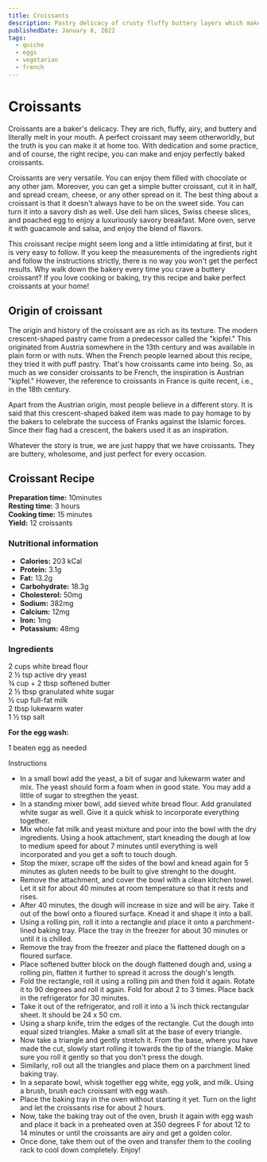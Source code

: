 ```yaml
---
title: Croissants
description: Pastry delicacy of crusty fluffy buttery layers which makes it perfect.
publishedDate: January 8, 2022
tags:
  - quiche
  - eggs
  - vegetarian
  - french
---
```


# Croissants

Croissants are a baker&#39;s delicacy. They are rich, fluffy, airy, and buttery and literally melt in your mouth. A perfect croissant may seem otherworldly, but the truth is you can make it at home too. With dedication and some practice, and of course, the right recipe, you can make and enjoy perfectly baked croissants.

Croissants are very versatile. You can enjoy them filled with chocolate or any other jam. Moreover, you can get a simple butter croissant, cut it in half, and spread cream, cheese, or any other spread on it. The best thing about a croissant is that it doesn&#39;t always have to be on the sweet side. You can turn it into a savory dish as well. Use deli ham slices, Swiss cheese slices, and poached egg to enjoy a luxuriously savory breakfast. More oven, serve it with guacamole and salsa, and enjoy the blend of flavors.

This croissant recipe might seem long and a little intimidating at first, but it is very easy to follow. If you keep the measurements of the ingredients right and follow the instructions strictly, there is no way you won&#39;t get the perfect results. Why walk down the bakery every time you crave a buttery croissant? If you love cooking or baking, try this recipe and bake perfect croissants at your home!

## Origin of croissant

The origin and history of the croissant are as rich as its texture. The modern crescent-shaped pastry came from a predecessor called the &quot;kipfel.&quot; This originated from Austria somewhere in the 13th century and was available in plain form or with nuts. When the French people learned about this recipe, they tried it with puff pastry. That&#39;s how croissants came into being. So, as much as we consider croissants to be French, the inspiration is Austrian &quot;kipfel.&quot; However, the reference to croissants in France is quite recent, i.e., in the 18th century.

Apart from the Austrian origin, most people believe in a different story. It is said that this crescent-shaped baked item was made to pay homage to by the bakers to celebrate the success of Franks against the Islamic forces. Since their flag had a crescent, the bakers used it as an inspiration.

Whatever the story is true, we are just happy that we have croissants. They are buttery, wholesome, and just perfect for every occasion.

## Croissant Recipe

**Preparation time:** 10minutes  
**Resting time:** 3 hours  
**Cooking time:** 15 minutes  
**Yield:** 12 croissants

### Nutritional information

- **Calories:** 203 kCal
- **Protein:** 3.1g
- **Fat:** 13.2g
- **Carbohydrate:** 18.3g
- **Cholesterol:** 50mg
- **Sodium:** 382mg
- **Calcium:** 12mg
- **Iron:** 1mg
- **Potassium:** 48mg

### Ingredients

2 cups white bread flour  
2 ½ tsp active dry yeast  
¾ cup + 2 tbsp softened butter  
2 ½ tbsp granulated white sugar  
½ cup full-fat milk  
2 tbsp lukewarm water  
1 ½ tsp salt

**For the egg wash:**

1 beaten egg as needed

Instructions

- In a small bowl add the yeast, a bit of sugar and lukewarm water and mix. The yeast should form a foam when in good state. You may add a little of sugar to stregthen the yeast.
- In a standing mixer bowl, add sieved white bread flour. Add granulated white sugar as well. Give it a quick whisk to incorporate everything together.
- Mix whole fat milk and yeast mixture and pour into the bowl with the dry ingredients. Using a hook attachment, start kneading the dough at low to medium speed for about 7 minutes until everything is well incorporated and you get a soft to touch dough.
- Stop the mixer, scrape off the sides of the bowl and knead again for 5 minutes as gluten needs to be built to give strenght to the dought.
- Remove the attachment, and cover the bowl with a clean kitchen towel. Let it sit for about 40 minutes at room temperature so that it rests and rises.
- After 40 minutes, the dough will increase in size and will be airy. Take it out of the bowl onto a floured surface. Knead it and shape it into a ball.
- Using a rolling pin, roll it into a rectangle and place it onto a parchment-lined baking tray. Place the tray in the freezer for about 30 minutes or until it is chilled.
- Remove the tray from the freezer and place the flattened dough on a floured surface.
- Place softened butter block on the dough flattened dough and, using a rolling pin, flatten it further to spread it across the dough&#39;s length.
- Fold the rectangle, roll it using a rolling pin and then fold it again. Rotate it to 90 degrees and roll it again. Fold for about 2 to 3 times. Place back in the refrigerator for 30 minutes.
- Take it out of the refrigerator, and roll it into a ¼ inch thick rectangular sheet. It should be 24 x 50 cm.
- Using a sharp knife, trim the edges of the rectangle. Cut the dough into equal sized triangles. Make a small slit at the base of every triangle.
- Now take a triangle and gently stretch it. From the base, where you have made the cut, slowly start rolling it towards the tip of the triangle. Make sure you roll it gently so that you don&#39;t press the dough.
- Similarly, roll out all the triangles and place them on a parchment lined baking tray.
- In a separate bowl, whisk together egg white, egg yolk, and milk. Using a brush, brush each croissant with egg wash.
- Place the baking tray in the oven without starting it yet. Turn on the light and let the croissants rise for about 2 hours.
- Now, take the baking tray out of the oven, brush it again with egg wash and place it back in a preheated oven at 350 degrees F for about 12 to 14 minutes or until the croissants are airy and get a golden color.
- Once done, take them out of the oven and transfer them to the cooling rack to cool down completely. Enjoy!
